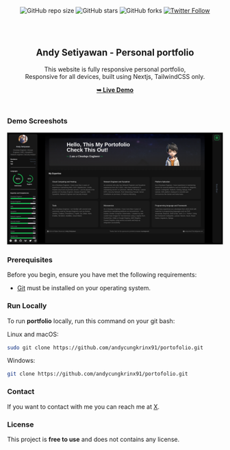 <div align="center">
  
  ![GitHub repo size](https://img.shields.io/github/repo-size/andycungkrinx91/portfolio-andy-setiyawan)
  ![GitHub stars](https://img.shields.io/github/stars/andycungkrinx91/portfolio-andy-setiyawan?style=social)
  ![GitHub forks](https://img.shields.io/github/forks/andycungkrinx91/portfolio-andy-setiyawan?style=social)
  [![Twitter Follow](https://img.shields.io/twitter/follow/AndyCungkrinx?style=social)](https://twitter.com/intent/follow?screen_name=AndyCungkrinx)

  <br />
  <br />

  <h2 align="center">Andy Setiyawan - Personal portfolio</h2>

This website is fully responsive personal portfolio, <br />Responsive for all devices, built using Nextjs, TailwindCSS only.

<a href="https://portfolio-andy-setiyawan.vercel.app/"><strong>➥ Live Demo</strong></a>

</div>

<br />

### Demo Screeshots

![Andy Portfolio Desktop Demo](./public/readme-images/portfolio.png "Desktop Demo")

### Prerequisites

Before you begin, ensure you have met the following requirements:

- [Git](https://git-scm.com/downloads "Download Git") must be installed on your operating system.

### Run Locally

To run **portfolio** locally, run this command on your git bash:

Linux and macOS:

```bash
sudo git clone https://github.com/andycungkrinx91/portofolio.git
```

Windows:

```bash
git clone https://github.com/andycungkrinx91/portofolio.git
```

### Contact

If you want to contact with me you can reach me at [X](https://x.com/AndyCungkrinx).

### License

This project is **free to use** and does not contains any license.

